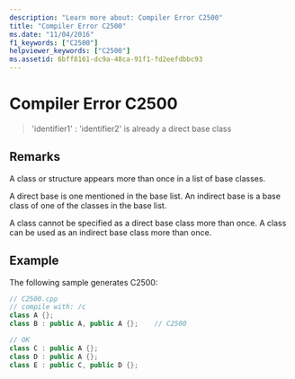 ```yaml
---
description: "Learn more about: Compiler Error C2500"
title: "Compiler Error C2500"
ms.date: "11/04/2016"
f1_keywords: ["C2500"]
helpviewer_keywords: ["C2500"]
ms.assetid: 6bff8161-dc9a-48ca-91f1-fd2eefdbbc93
---
```

# Compiler Error C2500

> 'identifier1' : 'identifier2' is already a direct base class

## Remarks

A class or structure appears more than once in a list of base classes.

A direct base is one mentioned in the base list. An indirect base is a base class of one of the classes in the base list.

A class cannot be specified as a direct base class more than once. A class can be used as an indirect base class more than once.

## Example

The following sample generates C2500:

```cpp
// C2500.cpp
// compile with: /c
class A {};
class B : public A, public A {};    // C2500

// OK
class C : public A {};
class D : public A {};
class E : public C, public D {};
```
